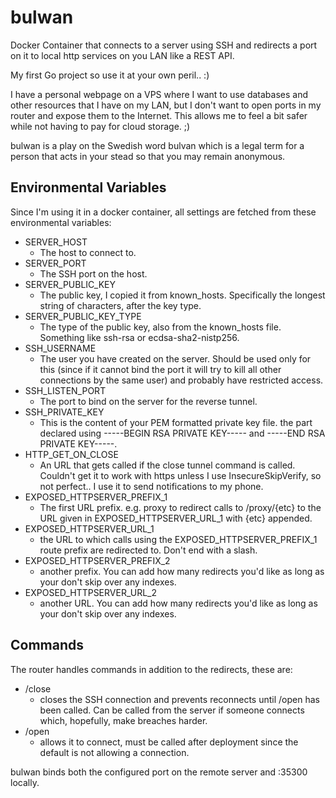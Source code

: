 # bulwan
Docker Container that connects to a server using SSH and redirects a port on it to local http services on you LAN like a REST API.

My first Go project so use it at your own peril.. :)

I have a personal webpage on a VPS where I want to use databases and other resources that I have on my LAN, but I don't want to open ports in my router and expose them to the Internet. This allows me to feel a bit safer while not having to pay for cloud storage. ;)

bulwan is a play on the Swedish word bulvan which is a legal term for a person that acts in your stead so that you may remain anonymous.

## Environmental Variables
Since I'm using it in a docker container, all settings are fetched from these environmental variables:

* SERVER_HOST
  - The host to connect to.
* SERVER_PORT
  - The SSH port on the host.
* SERVER_PUBLIC_KEY
  - The public key, I copied it from known_hosts. Specifically the longest string of characters, after the key type.
* SERVER_PUBLIC_KEY_TYPE
  - The type of the public key, also from the known_hosts file. Something like ssh-rsa or ecdsa-sha2-nistp256.
* SSH_USERNAME
  - The user you have created on the server. Should be used only for this (since if it cannot bind the port it will try to kill all other connections by the same user) and probably have restricted access.
* SSH_LISTEN_PORT
  - The port to bind on the server for the reverse tunnel.
* SSH_PRIVATE_KEY
  - This is the content of your PEM formatted private key file. the part declared using -----BEGIN RSA PRIVATE KEY----- and -----END RSA PRIVATE KEY-----.
* HTTP_GET_ON_CLOSE
  - An URL that gets called if the close tunnel command is called. Couldn't get it to work with https unless I use InsecureSkipVerify, so not perfect.. I use it to send notifications to my phone.
* EXPOSED_HTTPSERVER_PREFIX_1
  - The first URL prefix. e.g. proxy to redirect calls to /proxy/{etc} to the URL given in EXPOSED_HTTPSERVER_URL_1 with {etc} appended.
* EXPOSED_HTTPSERVER_URL_1
  - the URL to which calls using the EXPOSED_HTTPSERVER_PREFIX_1 route prefix are redirected to. Don't end with a slash.
* EXPOSED_HTTPSERVER_PREFIX_2
  - another prefix. You can add how many redirects you'd like as long as your don't skip over any indexes.
* EXPOSED_HTTPSERVER_URL_2
  - another URL. You can add how many redirects you'd like as long as your don't skip over any indexes.

## Commands
The router handles commands in addition to the redirects, these are:

* /close
  - closes the SSH connection and prevents reconnects until /open has been called. Can be called from the server if someone connects which, hopefully, make breaches harder.
* /open
  - allows it to connect, must be called after deployment since the default is not allowing a connection.

bulwan binds both the configured port on the remote server and :35300 locally.
